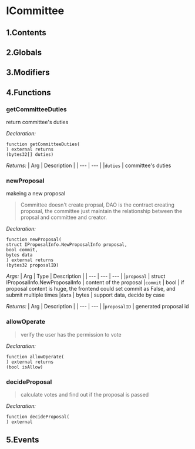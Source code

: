 # ICommittee





## 1.Contents
<!-- START doctoc -->
<!-- END doctoc -->

## 2.Globals

## 3.Modifiers

## 4.Functions

### getCommitteeDuties
return committee's duties



*Declaration:*
```solidity
function getCommitteeDuties(
) external returns
(bytes32[] duties)
```


*Returns:*
| Arg | Description |
| --- | --- |
|`duties` | committee's duties

### newProposal
makeing a new proposal

> Committee doesn't create propsal, DAO is the contract creating proposal, the committee just maintain the relationship between the propsal and committee and creator.


*Declaration:*
```solidity
function newProposal(
struct IProposalInfo.NewProposalInfo proposal,
bool commit,
bytes data
) external returns
(bytes32 proposalID)
```

*Args:*
| Arg | Type | Description |
| --- | --- | --- |
|`proposal` | struct IProposalInfo.NewProposalInfo | content of the proposal
|`commit` | bool | if proposal content is huge, the frontend could set commit as False, and submit multiple times
|`data` | bytes | support data, decide by case

*Returns:*
| Arg | Description |
| --- | --- |
|`proposalID` | generated proposal id

### allowOperate

> verify the user has the permission to vote

*Declaration:*
```solidity
function allowOperate(
) external returns
(bool isAllow)
```




### decideProposal

> calculate votes and find out if the proposal is passed

*Declaration:*
```solidity
function decideProposal(
) external
```




## 5.Events
